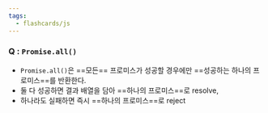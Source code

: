 ```yaml
---
tags:
  - flashcards/js
---
```

### Q : `Promise.all()`
- `Promise.all()`은 ==모든== 프로미스가 성공할 경우에만 ==성공하는 하나의 프로미스==를 반환한다.
- 둘 다 성공하면 결과 배열을 담아 ==하나의 프로미스==로 resolve,
- 하나라도 실패하면 즉시 ==하나의 프로미스==로 reject